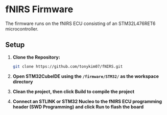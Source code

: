 # fNIRS Firmware

The firmware runs on the fNIRS ECU consisting of an STM32L476RET6 microcontroller.

## Setup

1. **Clone the Repository:**
   ```bash
   git clone https://github.com/tonykim07/fNIRS.git
   ```

2. **Open STM32CubeIDE using the `/firmware/STM32/` as the workspace directory**

3. **Clean the project, then click Build to compile the project**
   
4. **Connect an STLINK or STM32 Nucleo to the fNIRS ECU programming header (SWD Programming) and click Run to flash the board**
